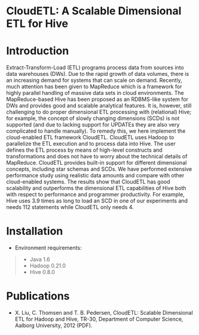 CloudETL: A Scalable Dimensional ETL for Hive
====================

# Introduction

Extract-Transform-Load (ETL) programs process data from sources into data warehouses (DWs). Due to the rapid growth of data volumes, there is an increasing demand for systems that can scale on demand. Recently, much attention has been given to MapReduce which is a framework for highly parallel handling of massive data sets in cloud environments. The MapReduce-based Hive has been proposed as an RDBMS-like system for DWs and provides good and scalable analytical features. It is, however, still challenging to do proper dimensional ETL processing with (relational) Hive; for example, the concept of slowly changing dimensions (SCDs) is not supported (and due to lacking support for UPDATEs they are also very complicated to handle manually). To remedy this, we here implement the cloud-enabled ETL framework CloudETL. CloudETL uses Hadoop to parallelize the ETL execution and to process data into Hive. The user defines the ETL process by means of high-level constructs and transformations and does not have to worry about the technical details of MapReduce. CloudETL provides built-in support for different dimensional concepts, including star schemas and SCDs. We have performed extensive performance study using realistic data amounts and compare with other cloud-enabled systems. The results show that CloudETL has good scalability and outperforms the dimensional ETL capabilities of Hive both with respect to performance and programmer productivity. For example, Hive uses 3.9 times as long to load an SCD in one of our experiments and needs 112 statements while CloudETL only needs 4.

# Installation

* Environment requirements:

> - Java 1.6
> - Hadoop 0.21.0
> - Hive 0.8.0


# Publications

- X. Liu, C. Thomsen and T. B. Pedersen, CloudETL: Scalable Dimensional ETL for Hadoop and Hive, TR-30, Department of Computer Science, Aalborg University, 2012 (PDF).
